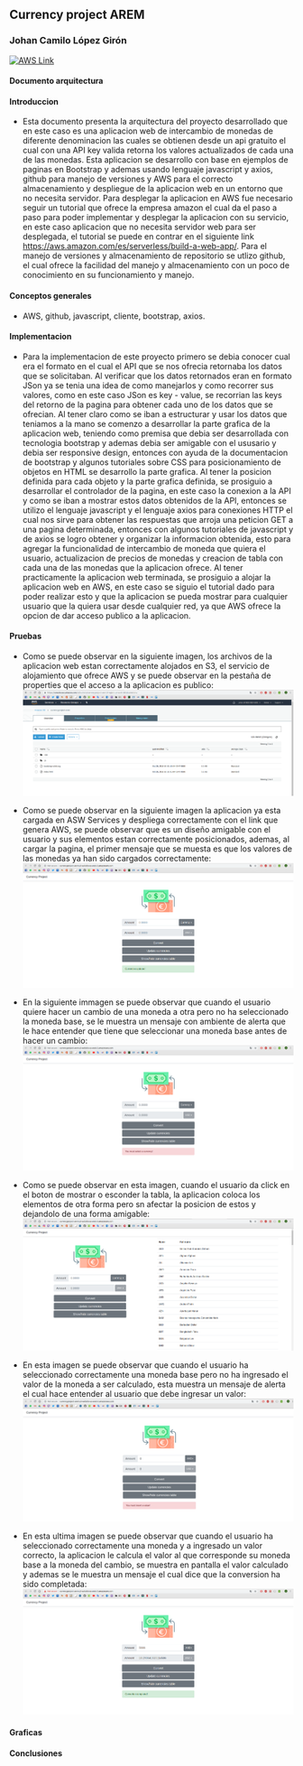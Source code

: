## Currency project AREM
### Johan Camilo López Girón

<a href="http://currencyproject-arem.s3-website-us-west-2.amazonaws.com"><img src="https://icon-icons.com/icons2/844/PNG/128/AWS_icon-icons.com_67084.png" alt="AWS Link" width="75" height="75"></a>

#### Documento arquitectura
#### Introduccion
- Esta documento presenta la arquitectura del proyecto desarrollado que en este caso es una aplicacion web de intercambio de monedas de diferente denominacion las cuales se obtienen desde un api gratuito el cual con una API key valida retorna los valores actualizados de cada una de las monedas. Esta aplicacion se desarrollo con base en ejemplos de paginas en Bootstrap y ademas usando lenguaje javascript y axios, github para manejo de versiones y AWS para el correcto almacenamiento y despliegue de la aplicacion web en un entorno que no necesita servidor.
Para desplegar la aplicacion en AWS fue necesario seguir un tutorial que ofrece la empresa amazon el cual da el paso a paso para poder implementar y desplegar la aplicacion con su servicio, en este caso aplicacion que no necesita servidor web para ser desplegada, el tutorial se puede en contrar en el siguiente link https://aws.amazon.com/es/serverless/build-a-web-app/.
Para el manejo de versiones y almacenamiento de repositorio se utlizo github, el cual ofrece la facilidad del manejo y almacenamiento con un poco de conocimiento en su funcionamiento y manejo.
#### Conceptos generales
- AWS, github, javascript, cliente, bootstrap, axios.
#### Implementacion
- Para la implementacion de este proyecto primero se debia conocer cual era el formato en el cual el API que se nos ofrecia retornaba los datos que se solicitaban. Al verificar que los datos retornados eran en formato JSon ya se tenia una idea de como manejarlos y como recorrer sus valores, como en este caso JSon es key - value, se recorrian las keys del retorno de la pagina para obtener cada uno de los datos que se ofrecian. Al tener claro como se iban a estructurar y usar los datos que teniamos a la mano se comenzo a desarrollar la parte grafica de la aplicacion web, teniendo como premisa que debia ser desarrollada con tecnologia bootstrap y ademas debia ser amigable con el ususario y debia ser responsive design, entonces con ayuda de la documentacion de bootstrap y algunos tutoriales sobre CSS para posicionamiento de objetos en HTML se desarrollo la parte grafica. Al tener la posicion definida para cada objeto y la parte grafica definida, se prosiguio a desarrollar el controlador de la pagina, en este caso la conexion a la API y como se iban a mostrar estos datos obtenidos de la API, entonces se utilizo el lenguaje javascript y el lenguaje axios para conexiones HTTP el cual nos sirve para obtener las respuestas que arroja una peticion GET a una pagina determinada, entonces con algunos tutoriales de javascript y de axios se logro obtener y organizar la informacion obtenida, esto para agregar la funcionalidad de intercambio de moneda que quiera el usuario, actualizacion de precios de monedas y creacion de tabla con cada una de las monedas que la aplicacion ofrece.
Al tener practicamente la aplicacion web terminada, se prosiguio a alojar la aplicacion web en AWS, en este caso se siguio el tutorial dado para poder realizar esto y que la aplicacion se pueda mostrar para cualquier usuario que la quiera usar desde cualquier red, ya que AWS ofrece la opcion de dar acceso publico a la aplicacion.
#### Pruebas
- Como se puede observar en la siguiente imagen, los archivos de la aplicacion web estan correctamente alojados en S3, el servicio de alojamiento que ofrece AWS y se puede observar en la pestaña de properties que el acceso a la aplicacion es publico:
![AWS S3](https://github.com/AREMCamiloLopez/CurrencyProjectWithoutSpring/blob/master/screenshots/Screenshot%20from%202018-10-26%2011-06-59.png)

- Como se puede observar en la siguiente imagen la aplicacion ya esta cargada en ASW Services y despliega correctamente con el link que genera AWS, se puede observar que es un diseño amigable con el usuario y sus elementos estan correctamente posicionados, ademas, al cargar la pagina, el primer mensaje que se muesta es que los valores de las monedas ya han sido cargados correctamente:
![Currency](https://github.com/AREMCamiloLopez/CurrencyProjectWithoutSpring/blob/master/screenshots/Screenshot%20from%202018-10-26%2011-09-28.png)

- En la siguiente immagen se puede observar que cuando el usuario quiere hacer un cambio de una moneda a otra pero no ha seleccionado la moneda base, se le muestra un mensaje con ambiente de alerta que le hace entender que tiene que seleccionar una moneda base antes de hacer un cambio:
![Currency](https://github.com/AREMCamiloLopez/CurrencyProjectWithoutSpring/blob/master/screenshots/Screenshot%20from%202018-10-26%2011-09-53.png)

- Como se puede observar en esta imagen, cuando el usuario da click en el boton de mostrar o esconder la tabla, la aplicacion coloca los elementos de otra forma pero sn afectar la posicion de estos y dejandolo de una forma amigable:
![Currency](https://github.com/AREMCamiloLopez/CurrencyProjectWithoutSpring/blob/master/screenshots/Screenshot%20from%202018-10-26%2011-10-07.png)

- En esta imagen se puede observar que cuando el usuario ha seleccionado correctamente una moneda base pero no ha ingresado el valor de la moneda a ser calculado, esta muestra un mensaje de alerta el cual hace entender al usuario que debe ingresar un valor:
![Currency](https://github.com/AREMCamiloLopez/CurrencyProjectWithoutSpring/blob/master/screenshots/Screenshot%20from%202018-10-26%2011-10-28.png)

- En esta ultima imagen se puede observar que cuando el usuario ha seleccionado correctamente una moneda y a ingresado un valor correcto, la aplicacion le calcula el valor al que corresponde su moneda base a la moneda del cambio, se muestra en pantalla el valor calculado y ademas se le muestra un mensaje el cual dice que la conversion ha sido completada:
![Currency](https://github.com/AREMCamiloLopez/CurrencyProjectWithoutSpring/blob/master/screenshots/Screenshot%20from%202018-10-26%2011-10-43.png)

#### Graficas
#### Conclusiones
